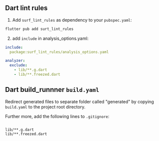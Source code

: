## Dart lint rules

1. Add `surf_lint_rules` as dependency to your `pubspec.yaml`:

``` bash
flutter pub add surt_lint_rules
```

2. add `include` in analysis_options.yaml:

``` yaml
include:
  package:surf_lint_rules/analysis_options.yaml

analyzer:
  exclude:
    - lib/**.g.dart
    - lib/**.freezed.dart
```

## Dart build_runnner `build.yaml`

Redirect generated files to separate folder called "generated" by copying `build.yaml` to the project root directory.

Further more, add the following lines to `.gitignore`:

``` gitignore

lib/**.g.dart
lib/**.freezed.dart

```

